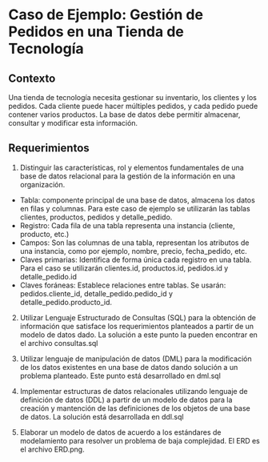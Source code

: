 # Caso de Ejemplo: Gestión de Pedidos en una Tienda de Tecnología
## Contexto
Una tienda de tecnología necesita gestionar su inventario, los clientes y los pedidos. Cada cliente puede hacer múltiples pedidos, y cada pedido puede contener varios productos. La base de datos debe permitir almacenar, consultar y modificar esta información.

## Requerimientos
1. Distinguir las características, rol y elementos fundamentales de una base de datos relacional para la gestión de la información en una organización.
- Tabla: componente principal de una base de datos, almacena los datos en filas y columnas. Para este caso de ejemplo se utilizarán las tablas clientes, productos, pedidos y detalle_pedido.
- Registro: Cada fila de una tabla representa una instancia (cliente, producto, etc.)
- Campos: Son las columnas de una tabla, representan los atributos de una instancia, como por ejemplo, nombre, precio, fecha_pedido, etc.
- Claves primarias: Identifica de forma única cada registro en una tabla. Para el caso se utilizarán clientes.id, productos.id, pedidos.id y detalle_pedido.id
- Claves foráneas: Establece relaciones entre tablas. Se usarán: pedidos.cliente_id, detalle_pedido.pedido_id y detalle_pedido.producto_id.

2. Utilizar Lenguaje Estructurado de Consultas (SQL) para la obtención de información que satisface los requerimientos planteados a partir de un modelo de datos dado.
La solución a este punto la pueden encontrar en el archivo consultas.sql

3. Utilizar lenguaje de manipulación de datos (DML) para la modificación de los datos existentes en una base de datos dando solución a un problema planteado.
Este punto está desarrollado en dml.sql

4. Implementar estructuras de datos relacionales utilizando lenguaje de definición de datos (DDL) a partir de un modelo de datos para la creación y mantención de las definiciones de los objetos de una base de datos.
La solución está desarrollada en ddl.sql

5. Elaborar un modelo de datos de acuerdo a los estándares de modelamiento para resolver un problema de baja complejidad.
El ERD es el archivo ERD.png.